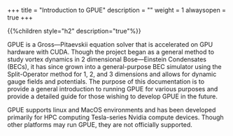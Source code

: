 +++
title = "Introduction to GPUE"
description = ""
weight = 1
alwaysopen = true
+++

{{%children style="h2" description="true"%}}

GPUE is a Gross&mdash;Pitaevskii equation solver that is accelerated on GPU hardware with CUDA.
Though the project began as a general method to study vortex dynamics in 2 dimensional Bose&mdash;Einstein Condensates (BECs), it has since grown into a general-purpose BEC simulator using the Split-Operator method for 1, 2, and 3 dimensions and allows for dynamic gauge fields and potentials.
The purpose of this documentation is to provide a general introduction to running GPUE for various purposes and provide a detailed guide for those wishing to develop GPUE in the future.

GPUE supports linux and MacOS environments and has been developed primarily for HPC computing Tesla-series Nvidia compute devices.
Though other platforms may run GPUE, they are not officially supported.
